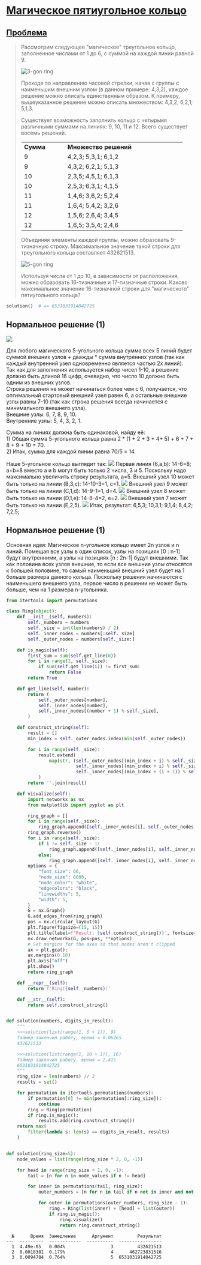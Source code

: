 # [Магическое пятиугольное кольцо](TODO)

## [Проблема](https://euler.jakumo.org/problems/view/68.html)

>Рассмотрим следующее "магическое" треугольное кольцо, заполненное числами от 1 до 6, с суммой на каждой линии равной 9.
> 
>![3-gon ring](res/ring_1.png)
> 
> Проходя по направлению часовой стрелки, начав с группы с наименьшим внешним узлом (в данном примере: 4,3,2), каждое решение можно описать единственным образом.
> К примеру, вышеуказанное решение можно описать множеством: 4,3,2; 6,2,1; 5,1,3.
> 
> Существует возможность заполнить кольцо с четырьмя различными суммами на линиях: 9, 10, 11 и 12.
> Всего существует восемь решений.
> <div class="center">	
> <table width="400" cellspacing="0" cellpadding="0"><tr><td width="100"><b>Сумма</b></td><td width="300"><b>Множество решений</b></td>
> </tr><tr><td>9</td><td>4,2,3; 5,3,1; 6,1,2</td>
> </tr><tr><td>9</td><td>4,3,2; 6,2,1; 5,1,3</td>
> </tr><tr><td>10</td><td>2,3,5; 4,5,1; 6,1,3</td>
> </tr><tr><td>10</td><td>2,5,3; 6,3,1; 4,1,5</td>
> </tr><tr><td>11</td><td>1,4,6; 3,6,2; 5,2,4</td>
> </tr><tr><td>11</td><td>1,6,4; 5,4,2; 3,2,6</td>
> </tr><tr><td>12</td><td>1,5,6; 2,6,4; 3,4,5</td>
> </tr><tr><td>12</td><td>1,6,5; 3,5,4; 2,4,6</td>
> </tr></table></div>
> 
> Объединяя элементы каждой группы, можно образовать 9-тизначную строку. 
> Максимальное значение такой строки для треугольного кольца составляет 432621513.
> 
> ![5-gon ring](res/ring_2.png)
> 
> Используя числа от 1 до 10, в зависимости от расположения, можно образовать 16-тизначные и 17-тизначные строки. Каково максимальное значение 16-тизначной строки для "магического" пятиугольного кольца?

``` python
solution()  # => 6531031914842725
```

## Нормальное решение (1)

![](res/sol1.png)

Для любого магического 5-угольного кольца сумма всех 5 линий будет суммой внешних узлов + дважды * сумма внутренних узлов (так как каждый внутренний узел одновременно является частью 2х линий).
<br>Так как для заполнения используется набор чисел 1-10, а решение должно быть длиной 16 цифр, очевидно, что число 10 должно быть одним из внешних узлов. 
<br>Строка решения не может начинаться более чем с 6, получается, что оптимальный стартовый внешний узел равен 6, а остальные внешние узлы равны 7-10 (так как строка решения всегда начинается с минимального внешнего узла).
<br>Внешние узлы: 6, 7, 8, 9, 10.
<br>Внутренние узлы: 5, 4, 3, 2, 1.

Сумма на линиях должна быть одинаковой, найду её:
<br>1) Общая сумма 5-угольного кольца равна
2 * (1 + 2 + 3 + 4+ 5) + 6 + 7 + 8 + 9 + 10 = 70. 
<br>2) Итак, сумма для каждой линии равна 70/5 = 14.

Наше 5-угольное кольцо выглядит так:
![](res/step1.png)
Первая линия (6,a,b): 14-6=8; a+b=8 вместо a и b могут быть только 2 числа, 3 и 5. Поскольку надо максимально увеличить строку результата, a=5.
Внешний узел 10 может быть только на линии (B,3,c): 14-10-3=1, c=1.
![](res/step2.png)
Внешний узел 9 может быть только на линии (С,1,d): 14-9-1=1, d=4.
![](res/step3.png)
Внешний узел 8 может быть только на линии (D,1,e): 14-8-4=2, e=2.
![](res/step4.png)
Внешний узел 7 может быть только на линии (E,2,5).
![](res/step5.png)
Итак, результат: 6,5,3; 10,3,1; 9,1,4; 8,4,2; 7,2,5;

## Нормальное решение (1)
Основная идея:
Магическое n-угольное кольцо имеет 2n узлов и n линий. Помещая все узлы в один список, узлы на позициях [0 : n-1] будут внутренними, а узлы на позициях [n : 2n-1] будут внешними.
Так как половина всех узлов внешние, то если все внешние узлы относятся к большей половине, то самый наименьший внешний узел будет на 1 больше размера данного кольца.
Поскольку решения начинаются с наименьшего внешнего узла, первое число в решении не может быть больше, чем на 1 размера n-угольника.

```python
from itertools import permutations

class Ring(object):
    def __init__(self, numbers):
        self._numbers = numbers
        self._size = int(len(numbers) / 2)
        self._inner_nodes = numbers[:self._size]
        self._outer_nodes = numbers[self._size:]

    def is_magic(self):
        first_sum = sum(self.get_line(0))
        for i in range(1, self._size):
            if sum(self.get_line(i)) != first_sum:
                return False
        return True

    def get_line(self, number):
        return (
            self._outer_nodes[number],
            self._inner_nodes[number],
            self._inner_nodes[(number + 1) % self._size],
        )

    def construct_string(self):
        result = []
        min_index = self._outer_nodes.index(min(self._outer_nodes))

        for i in range(self._size):
            result.extend(
                map(str, (self._outer_nodes[(min_index + i) % self._size],
                          self._inner_nodes[(min_index + i) % self._size],
                          self._inner_nodes[(min_index + (i + 1)) % self._size]))
            )
        return ''.join(result)

    def visualize(self):
        import networkx as nx
        from matplotlib import pyplot as plt

        ring_graph = []
        for i in range(self._size):
            ring_graph.append([self._inner_nodes[i], self._outer_nodes[i]])
        ring_graph.reverse()
        for i in range(self._size):
            if i != self._size - 1:
                ring_graph.append([self._inner_nodes[i], self._inner_nodes[i + 1]])
            else:
                ring_graph.append([self._inner_nodes[i], self._inner_nodes[0]])
        options = {
            "font_size": 66,
            "node_size": 6600,
            "node_color": "white",
            "edgecolors": "black",
            "linewidths": 5,
            "width": 5,
        }
        G = nx.Graph()
        G.add_edges_from(ring_graph)
        pos = nx.circular_layout(G)
        plt.figure(figsize=(15, 15))
        plt.title(label=f'Result: {self.construct_string()}', fontsize=60)
        nx.draw_networkx(G, pos=pos, **options)
        # Set margins for the axes so that nodes aren't clipped
        ax = plt.gca();
        ax.margins(0.10)
        plt.axis("off")
        plt.show()
        return ring_graph

    def __repr__(self):
        return f'Ring({self._numbers})'

    def __str__(self):
        return self.construct_string()


def solution(numbers, digits_in_result):
    """
    >>>solution(list(range(1, 6 + 1)), 9)
    Таймер закончил работу, время = 0.0626s
    432621513

    >>>solution(list(range(1, 10 + 1)), 16)
    Таймер закончил работу, время = 2.41s
    6531031914842725
    """
    ring_size = len(numbers) // 2
    results = set()

    for permutation in itertools.permutations(numbers):
        if permutation[0] != min(permutation[:ring_size]):
            continue
        ring = Ring(permutation)
        if ring.is_magic():
            results.add(ring.construct_string())
    return max(
        filter(lambda s: len(s) == digits_in_result, results)
    )


def solution(ring_size=5):
    node_values = list(range(ring_size * 2, 0, -1))

    for head in range(ring_size + 1, 0, -1):
        tail = [n for n in node_values if n != head]

        for inner in permutations(tail, ring_size):
            outer_numbers = [n for n in tail if n not in inner and not n < head]

            for outer in permutations(outer_numbers, ring_size - 1):
                ring = Ring(list(inner) + [head] + list(outer))
                if ring.is_magic():
                    ring.visualize()
                    return ring.construct_string()
```
```text
  №      Время  Замедление      Аргумент         Результат
---  ---------  ------------  ----------  ----------------
  1  4.49e-05   0.004%                 3         432621513
  2  0.0018381  0.179%                 4      462723831516
  3  0.0094784  0.764%                 5  6531031914842725
```